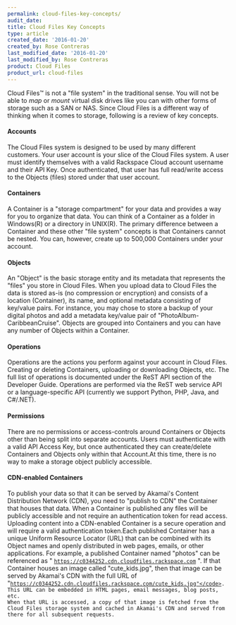 ```yaml
---
permalink: cloud-files-key-concepts/
audit_date:
title: Cloud Files Key Concepts
type: article
created_date: '2016-01-20'
created_by: Rose Contreras
last_modified_date: '2016-01-20'
last_modified_by: Rose Contreras
product: Cloud Files
product_url: cloud-files
---
```


Cloud Files&trade; is not a "file system" in the traditional sense. You will not be able to *map* or *mount* virtual disk drives like you can with other forms of storage such as a SAN or NAS. Since Cloud Files is a different way of thinking when it comes to storage, following is a review of key concepts.

#### Accounts

The Cloud Files system is designed to be used by many different customers. Your user account is your slice of the Cloud Files system. A user must identify themselves with a valid Rackspace Cloud account username and their API Key. Once authenticated, that user has full read/write access to the Objects (files) stored under that user account.

####  Containers

A Container is a "storage compartment" for your data and provides a way for you to organize that data. You can think of a Container as a folder in Windows(R) or a directory in UNIX(R). The primary difference between a Container and these other "file system" concepts is that Containers cannot be nested. You can, however, create up to 500,000 Containers under your account.

####  Objects

An "Object" is the basic storage entity and its metadata that represents the "files" you store in Cloud Files. When you upload data to Cloud Files the data is stored as-is (no compression or encryption) and consists of a location (Container), its name, and optional metadata consisting of key/value pairs. For instance, you may chose to store a backup of your digital photos and add a metadata key/value pair of "PhotoAlbum-CaribbeanCruise". Objects are grouped into Containers and you can have any number of Objects within a Container.

####  Operations

Operations are the actions you perform against your account in Cloud Files. Creating or deleting Containers, uploading or downloading Objects, etc. The full list of operations is documented under the ReST API section of the Developer Guide. Operations are performed via the ReST web service API or a language-specific API (currently we support Python, PHP, Java, and C#/.NET).

####  Permissions

There are no permissions or access-controls around Containers or Objects other than being split into separate accounts. Users must authenticate with a valid API Access Key, but once authenticated they can create/delete Containers and Objects only within that Account.At this time, there is no way to make a storage object publicly accessible.

####  CDN-enabled Containers

To publish your data so that it can be served by Akamai's Content Distribution Network (CDN), you need to "publish to CDN" the Container that houses that data. When a Container is published any files will be publicly accessible and not require an authentication token for read access. Uploading content into a CDN-enabled Container is a secure operation and will require a valid authentication token.Each published Container has a unique Uniform Resource Locator (URL) that can be combined with its Object names and openly distributed in web pages, emails, or other applications. For example, a published Container named "photos" can be referenced as " <code>https://c0344252.cdn.cloudfiles.rackspace.com</code> ". If that Container houses an image called "cute_kids.jpg", then that image can be served by Akamai's CDN with the full URL of "<code>https://c0344252.cdn.cloudfiles.rackspace.com/cute_kids.jpg"</code>. This URL can be embedded in HTML pages, email messages, blog posts, etc. When that URL is accessed, a copy of that image is fetched from the Cloud Files storage system and cached in Akamai's CDN and served from there for all subsequent requests.
